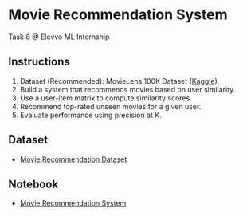 # Movie Recommendation System
Task 8 @ Elevvo ML Internship

## Instructions
1. Dataset (Recommended): MovieLens 100K Dataset ([Kaggle](https://www.kaggle.com/)).
2. Build a system that recommends movies based on user similarity.
3. Use a user-item matrix to compute similarity scores.
4. Recommend top-rated unseen movies for a given user.
5. Evaluate performance using precision at K.

## Dataset
- [Movie Recommendation Dataset](https://www.kaggle.com/datasets/prajitdatta/movielens-100k-dataset/data)

## Notebook
- [Movie Recommendation System]()
